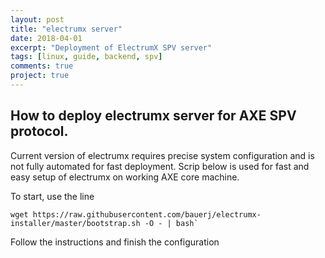 ```yaml
---
layout: post
title: "electrumx server"
date: 2018-04-01
excerpt: "Deployment of ElectrumX SPV server"
tags: [linux, guide, backend, spv]
comments: true
project: true
---
```

## How to deploy electrumx server for AXE SPV protocol.

Current version of electrumx requires precise system configuration and is not fully automated for fast deployment. Scrip below is used for fast and easy setup of electrumx on working AXE core machine.

To start, use the line
```
wget https://raw.githubusercontent.com/bauerj/electrumx-installer/master/bootstrap.sh -O - | bash`
```

Follow the instructions and finish the configuration
